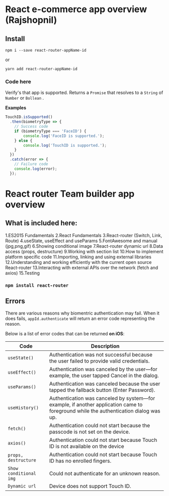 # React e-commerce app overview (Rajshopnil)

<!-- For the Background gray same to code-->
<!-- ------------------------------------------- -->
 ## Install
```shell
npm i --save react-router-appName-id
```
or
```shell
yarn add react-router-appName-id
``` 


<!-- For the any short code displaing  -->
<!-- --------------------------------------- -->
 ### Code here
Verify's that app is supported.
Returns a `Promise` that resolves to a `String` of `Number` or `Bollean` . 


<!-- For the any code displaing -->
<!-- --------------------------------- -->
 __Examples__
```js
TouchID.isSupported()
  .then(biometryType => {
    // Success code
    if (biometryType === 'FaceID') {
        console.log('FaceID is supported.');
    } else {
        console.log('TouchID is supported.');
    }
  })
  .catch(error => {
    // Failure code
    console.log(error);
  });
``` 


# React router Team builder app overview


## What is included here:

1.ES2015 Fundamentals
2.React Fundamentals
3.React-router (Switch, Link, Route)
4.useState, useEffect and useParams
5.FontAwesome and manual (jpg,png,gif)
6.Showing conditional image
7.React-router dynamic url
8.Data access (props, destructure)
9.Working with section list
10.How to implement platform specific code
11.Importing, linking and using external libraries
12.Understanding and working efficiently with the current open source React-router
13.Interacting with external APIs over the network (fetch and axios)
15.Testing

### `npm install react-router`


<!-- For Table Structure -->
<!-- -------------------------- -->
## Errors
There are various reasons why biomentric authentication may fail.  When it does fails, `appId.authenticate` will return an error code representing the reason.

Below is a list of error codes that can be returned **on iOS**:

| Code | Description |
|---|---|
| `useState()` | Authentication was not successful because the user failed to provide valid credentials. |
| `useEffect()` | Authentication was canceled by the user—for example, the user tapped Cancel in the dialog. |
| `useParams()` | Authentication was canceled because the user tapped the fallback button (Enter Password). |
| `useHistory()` | Authentication was canceled by system—for example, if another application came to foreground while the authentication dialog was up. |
| `fetch()` | Authentication could not start because the passcode is not set on the device. |
| `axios()` | Authentication could not start because Touch ID is not available on the device |
| `props, destructure` | Authentication could not start because Touch ID has no enrolled fingers. |
| `Show conditional img` | Could not authenticate for an unknown reason. |
| `Dynamic url` | Device does not support Touch ID. |
